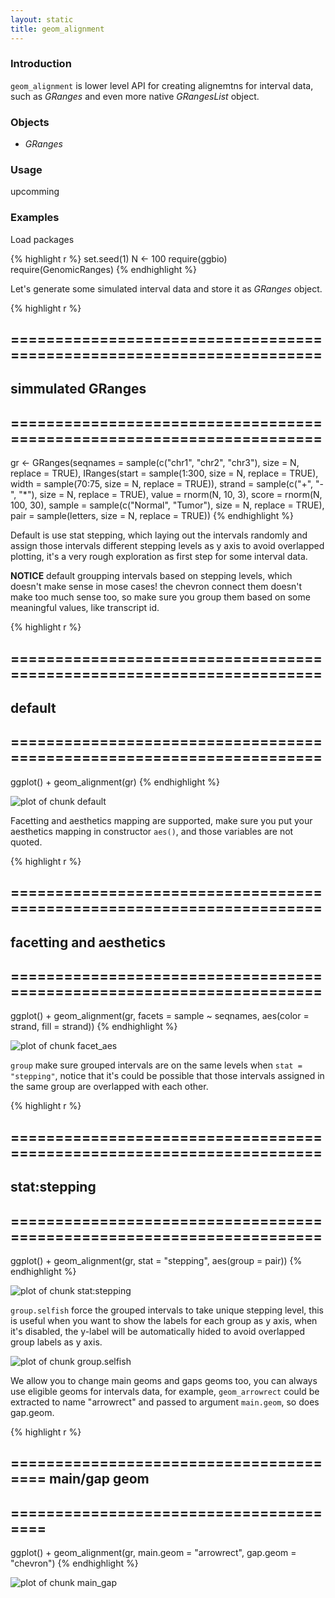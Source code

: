```yaml
---
layout: static
title: geom_alignment
---
```





### Introduction
`geom_alignment` is lower level API for creating alignemtns for interval data,
such as *GRanges*  and even more native *GRangesList* object. 

### Objects
  * *GRanges*
  
### Usage
  upcomming
  
### Examples
Load packages


{% highlight r %}
set.seed(1)
N <- 100
require(ggbio)
require(GenomicRanges)
{% endhighlight %}




Let's generate some simulated interval data and store it as *GRanges* object.


{% highlight r %}
## ======================================================================
## simmulated GRanges
## ======================================================================
gr <- GRanges(seqnames = sample(c("chr1", "chr2", "chr3"), size = N, 
    replace = TRUE), IRanges(start = sample(1:300, size = N, replace = TRUE), 
    width = sample(70:75, size = N, replace = TRUE)), strand = sample(c("+", 
    "-", "*"), size = N, replace = TRUE), value = rnorm(N, 10, 3), score = rnorm(N, 
    100, 30), sample = sample(c("Normal", "Tumor"), size = N, replace = TRUE), 
    pair = sample(letters, size = N, replace = TRUE))
{% endhighlight %}





Default is use stat stepping, which laying out the intervals randomly and assign
those intervals different stepping levels as y axis to avoid overlapped
plotting, it's a very rough exploration as first step for some interval data.


**NOTICE** default groupping intervals based on stepping levels, which doesn't
  make sense in mose cases! the chevron connect them doesn't make too much sense
  too, so make sure you group them based on some meaningful values, like
  transcript id.



{% highlight r %}
## ======================================================================
## default
## ======================================================================
ggplot() + geom_alignment(gr)
{% endhighlight %}

![plot of chunk default](geom_alignment-default.png) 


Facetting and aesthetics mapping are supported, make sure you put your
aesthetics mapping in constructor `aes()`, and those variables are not quoted.



{% highlight r %}
## ======================================================================
## facetting and aesthetics
## ======================================================================
ggplot() + geom_alignment(gr, facets = sample ~ seqnames, aes(color = strand, 
    fill = strand))
{% endhighlight %}

![plot of chunk facet_aes](geom_alignment-facet_aes.png) 



`group` make sure grouped intervals are on the same levels when `stat =
"stepping"`,  notice that it's could be possible that those
intervals assigned in the same group are overlapped with each other.



{% highlight r %}
## ======================================================================
## stat:stepping
## ======================================================================
ggplot() + geom_alignment(gr, stat = "stepping", aes(group = pair))
{% endhighlight %}

![plot of chunk stat:stepping](geom_alignment-stat:stepping.png) 


`group.selfish` force the grouped intervals to take unique stepping level,
  this is useful when you want to show the labels for each group as y axis, when
  it's disabled, the y-label will be automatically hided to avoid overlapped
  group labels as y axis.

![plot of chunk group.selfish](geom_alignment-group.selfish.png) 


We allow you to change main geoms and gaps geoms too, you can always use
eligible geoms for intervals data, for example, `geom_arrowrect` could be
extracted to name "arrowrect" and passed to argument `main.geom`, so does
gap.geom.



{% highlight r %}
## ======================================= main/gap geom
## =======================================
ggplot() + geom_alignment(gr, main.geom = "arrowrect", gap.geom = "chevron")
{% endhighlight %}

![plot of chunk main_gap](geom_alignment-main_gap.png) 




